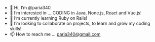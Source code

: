 - 👋 Hi, I’m @paria340
- 👀 I’m interested in ... CODING in Java, None.js, React and Vue.js!
- 🌱 I’m currently learning Ruby on Rails!
- 💞️ I’m looking to collaborate on projects, to learn and grow my coding skills!
- 📫 How to reach me ... paria340@gmail.com

<!---
paria340/paria340 is a ✨ special ✨ repository because its `README.md` (this file) appears on your GitHub profile.
You can click the Preview link to take a look at your changes.
--->
